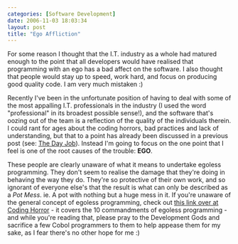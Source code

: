 ```yaml
---
categories: [Software Development]
date: 2006-11-03 18:03:34
layout: post
title: "Ego Affliction"
---
```

For some reason I thought that the I.T. industry as a whole had matured enough to the point that all developers would have realised that programming with an ego has a bad affect on the software. I also thought that people would stay up to speed, work hard, and focus on producing good quality code. I am very much mistaken :)

Recently I've been in the unfortunate position of having to deal with some of the most appalling I.T. professionals in the industry (I used the word "professional" in its broadest possible sense!), and the software that's oozing out of the team is a reflection of the quality of the individuals therein. I could rant for ages about the coding horrors, bad practices and lack of understanding, but that to a point has already been discussed in a previous post (see: <a href="/posts/the-day-job/" title="The Day Job">The Day Job</a>). Instead I'm going to focus on the one point that I feel is one of the root causes of the trouble: <strong>EGO</strong>.

These people are clearly unaware of what it means to undertake egoless programming. They don't seem to realise the damage that they're doing in behaving the way they do. They're so protective of their own work, and so ignorant of everyone else's that the result is what can only be described as a <em>Pot Mess</em>. ie. A pot with nothing but a huge mess in it.  If you're unaware of the general concept of egoless programming, check out <a href="http://www.codinghorror.com/blog/archives/000584.html" title="Coding Horror: The Ten Commandments of Egoless Programming" target="_blank">this link over at Coding Horror</a> - it covers the 10 commandments of egoless programming - and while you're reading that, please pray to the Development Gods and sacrifice a few Cobol programmers to them to help appease them for my sake, as I fear there's no other hope for me :)
